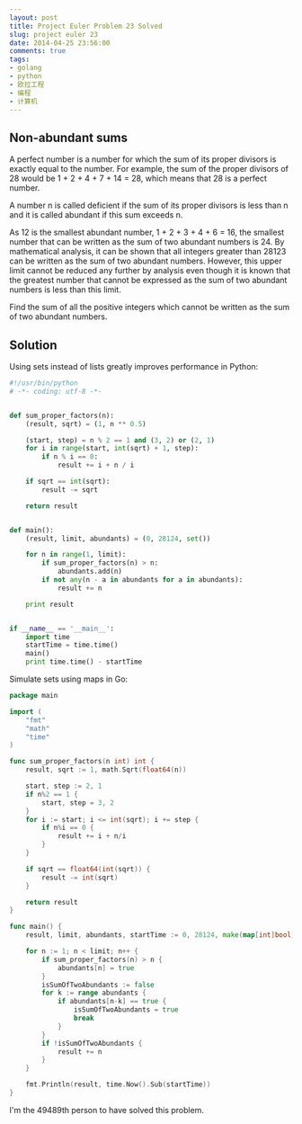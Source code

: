 ```yaml
---
layout: post
title: Project Euler Problem 23 Solved
slug: project euler 23
date: 2014-04-25 23:56:00
comments: true
tags:
- golang
- python
- 欧拉工程
- 编程
- 计算机
---
```


Non-abundant sums
-----------------

A perfect number is a number for which the sum of its proper divisors is exactly equal to the number. For example, the sum of the proper divisors of 28 would be 1 + 2 + 4 + 7 + 14 = 28, which means that 28 is a perfect number.

A number n is called deficient if the sum of its proper divisors is less than n and it is called abundant if this sum exceeds n.

As 12 is the smallest abundant number, 1 + 2 + 3 + 4 + 6 = 16, the smallest number that can be written as the sum of two abundant numbers is 24. By mathematical analysis, it can be shown that all integers greater than 28123 can be written as the sum of two abundant numbers. However, this upper limit cannot be reduced any further by analysis even though it is known that the greatest number that cannot be expressed as the sum of two abundant numbers is less than this limit.

Find the sum of all the positive integers which cannot be written as the sum of two abundant numbers.

Solution
--------

Using sets instead of lists greatly improves performance in Python:

```python
#!/usr/bin/python
# -*- coding: utf-8 -*-


def sum_proper_factors(n):
    (result, sqrt) = (1, n ** 0.5)

    (start, step) = n % 2 == 1 and (3, 2) or (2, 1)
    for i in range(start, int(sqrt) + 1, step):
        if n % i == 0:
            result += i + n / i

    if sqrt == int(sqrt):
        result -= sqrt

    return result


def main():
    (result, limit, abundants) = (0, 28124, set())

    for n in range(1, limit):
        if sum_proper_factors(n) > n:
            abundants.add(n)
        if not any(n - a in abundants for a in abundants):
            result += n

    print result


if __name__ == '__main__':
    import time
    startTime = time.time()
    main()
    print time.time() - startTime
```

Simulate sets using maps in Go:

```go
package main

import (
	"fmt"
	"math"
	"time"
)

func sum_proper_factors(n int) int {
	result, sqrt := 1, math.Sqrt(float64(n))

	start, step := 2, 1
	if n%2 == 1 {
		start, step = 3, 2
	}
	for i := start; i <= int(sqrt); i += step {
		if n%i == 0 {
			result += i + n/i
		}
	}

	if sqrt == float64(int(sqrt)) {
		result -= int(sqrt)
	}

	return result
}

func main() {
	result, limit, abundants, startTime := 0, 28124, make(map[int]bool), time.Now()

	for n := 1; n < limit; n++ {
		if sum_proper_factors(n) > n {
			abundants[n] = true
		}
		isSumOfTwoAbundants := false
		for k := range abundants {
			if abundants[n-k] == true {
				isSumOfTwoAbundants = true
				break
			}
		}
		if !isSumOfTwoAbundants {
			result += n
		}
	}

	fmt.Println(result, time.Now().Sub(startTime))
}
```

I'm the 49489th person to have solved this problem.

